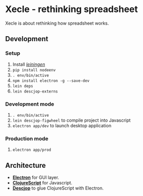 # Xecle - rethinking spreadsheet

Xecle is about rethinking how spreadsheet works.


## Development

### Setup

1. Install [*leiningen*](https://leiningen.org/#install)
2. `pip install nodeenv`
3. `. env/bin/active`
4. `npm install electron -g --save-dev`
5. `lein deps`
6. `lein descjop-externs`


### Development mode

1. `. env/bin/active`
2. `lein descjop-figwheel` to compile project into Javascript
3. `electron app/dev` to launch desktop application


### Production mode

1. `electron app/prod`


## Architecture

- [**Electron**](https://github.com/electron/electron) for GUI layer.
- [**ClojureScript**](http://cljs.info/cheatsheet/) for Javascript.
- [**Descjop**](https://github.com/karad/lein_template_descjop)
  to glue ClojureScript with Electron.
